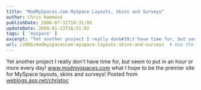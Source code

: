 ```yaml
---
title: "ModMySpaces.com MySpace Layouts, Skins and Surveys"
author: Chris Hammond
publishDate: 2006-07-31T10:31:00
updateDate: 2008-01-23T16:51:02
tags: [ 'myspace' ]
excerpt: "Yet another project I really don&#39;t have time for, but seem to put in an hour or more every day! www.modmyspaces.com what I hope to be the premier site for MySpace layouts, skins and surveys! Posted from..."
url: /2006/modmyspacescom-myspace-layouts-skins-and-surveys  # Use the generated URL with year
---
```

Yet another project I really don&#39;t have time for, but seem to put in an hour or more every day! <a href="https://www.modmyspaces.com/">www.modmyspaces.com</a> what I hope to be the premier site for MySpace layouts, skins and surveys! Posted from <A href="https://weblogs.asp.net/christoc/">weblogs.asp.net/christoc</a>
